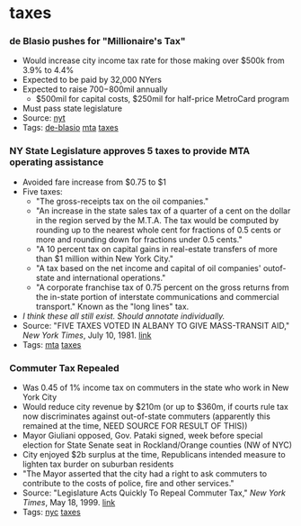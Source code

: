 # taxes
### de Blasio pushes for "Millionaire's Tax"

- Would increase city income tax rate for those making over $500k from 3.9% to 4.4%
- Expected to be paid by 32,000 NYers
- Expected to raise $700-$800mil annually
  - $500mil for capital costs, $250mil for half-price MetroCard program
- Must pass state legislature
- Source: [nyt](https://www.nytimes.com/2017/08/06/nyregion/bill-de-blasio-will-push-for-tax-on-wealthy-to-fix-subway.html)
- Tags: [de-blasio](../tags/de-blasio.md) [mta](../tags/mta.md) [taxes](../tags/taxes.md)

### NY State Legislature approves 5 taxes to provide MTA operating assistance

- Avoided fare increase from $0.75 to $1
- Five taxes:
  - "The gross-receipts tax on the oil companies."
  - "An increase in the state sales tax of a quarter of a cent on the dollar in the region served by the M.T.A. The tax would be computed by rounding up to the nearest whole cent for fractions of 0.5 cents or more and rounding down for fractions under 0.5 cents."
  - "A 10 percent tax on capital gains in real-estate transfers of more than $1 million within New York City."
  - "A tax based on the net income and capital of oil companies' outof-state and international operations."
  - "A corporate franchise tax of 0.75 percent on the gross returns from the in-state portion of interstate communications and commercial transport." Known as the "long lines" tax.
- *I think these all still exist. Should annotate individually.*
- Source: "FIVE TAXES VOTED IN ALBANY TO GIVE MASS-TRANSIT AID," *New York Times*, July 10, 1981. [link](http://www.nytimes.com/1981/07/10/nyregion/five-taxes-voted-in-albany-to-give-mass-transit-aid.html)
- Tags: [mta](../tags/mta.md) [taxes](../tags/taxes.md)

### Commuter Tax Repealed

- Was 0.45 of 1% income tax on commuters in the state who work in New York City
- Would reduce city revenue by $210m (or up to $360m, if courts rule tax now discriminates against out-of-state commuters (apparently this remained at the time, NEED SOURCE FOR RESULT OF THIS))
- Mayor Giuliani opposed, Gov. Pataki signed, week before special election for State Senate seat in Rockland/Orange counties (NW of NYC)
- City enjoyed $2b surplus at the time, Republicans intended measure to lighten tax burder on suburban residents
- "The Mayor asserted that the city had a right to ask commuters to contribute to the costs of police, fire and other services."
- Source: "Legislature Acts Quickly To Repeal Commuter Tax," *New York Times*, May 18, 1999. [link](http://www.nytimes.com/1999/05/18/nyregion/legislature-acts-quickly-to-repeal-commuter-tax.html)
- Tags: [nyc](../tags/nyc.md) [taxes](../tags/taxes.md)

